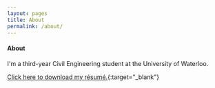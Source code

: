 ```yaml
---
layout: pages
title: About
permalink: /about/
---
```


#### About
I'm a third-year Civil Engineering student at the University of Waterloo. 

[Click here to download my résumé.](/siteResume.pdf){:target="_blank"}

<!---
Outside of school and the [unending job search](https://www.youtube.com/watch?v=UGzpqlSR0sQ){:target="_blank"}, I enjoy [cooking](/collage.png), playing a weird variety of video games, and adding random bits of HTML/&#8203;CSS/&#8203;JS to perfectly good website templates.
---!>
